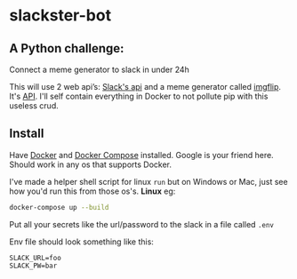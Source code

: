# slackster-bot

## A Python challenge:
Connect a meme generator to slack in under 24h

This will use 2 web api’s: [Slack's api](https://api.slack.com/) and a meme generator called [imgflip](https://imgflip.com/memegenerator). It's [API](https://api.imgflip.com).  I'll self contain everything in Docker to not pollute pip with this useless crud. 

## Install
Have [Docker](https://www.docker.com/) and [Docker Compose](https://docs.docker.com/compose/) installed. Google is your friend here. Should work in any os that supports Docker.

I've made a helper shell script for linux `run` but on Windows or Mac, just see how you'd run this from those os's. **Linux** eg:

```bash
docker-compose up --build
```


Put all your secrets like the url/password to the slack in a file called `.env`

Env file should look something like this:

```env
SLACK_URL=foo
SLACK_PW=bar
```
